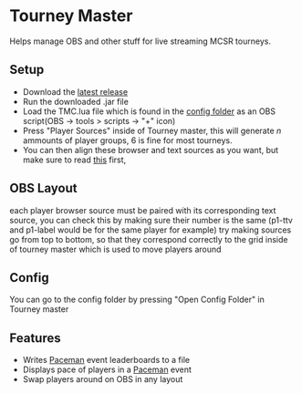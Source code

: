 # Tourney Master
Helps manage OBS and other stuff for live streaming MCSR tourneys.

## Setup
- Download the [latest release](https://github.com/cylorun/tourney-master/releases/latest)
- Run the downloaded .jar file
- Load the TMC.lua file which is found in the [config folder](#config) as an OBS script(OBS -> tools > scripts -> "+" icon)
- Press "Player Sources" inside of Tourney master, this will generate *n* ammounts of player groups, 6 is fine for most tourneys.
- You can then align these browser and text sources as you want, but make sure to read [this](#obs-layout) first, 

## OBS Layout
each player browser source must be paired with its corresponding text source, you can check this by making sure their number is the same (p1-ttv and p1-label would be for the same player for example)
try making sources go from top to bottom, so that they correspond correctly to the grid inside of tourney master which is used to move players around

## Config
You can go to the config folder by pressing "Open Config Folder" in Tourney master

## Features
- Writes [Paceman](https://paceman.gg) event leaderboards to a file
- Displays pace of players in a [Paceman](https://paceman.gg) event
- Swap players around on OBS in any layout
